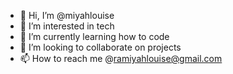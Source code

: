- 👋 Hi, I’m @miyahlouise
- 👀 I’m interested in tech
- 🌱 I’m currently learning how to code
- 💞️ I’m looking to collaborate on projects
- 📫 How to reach me @ramiyahlouise@gmail.com

<!---
miyahlouise/miyahlouise is a ✨ special ✨ repository because its `README.md` (this file) appears on your GitHub profile.
You can click the Preview link to take a look at your changes.
--->
